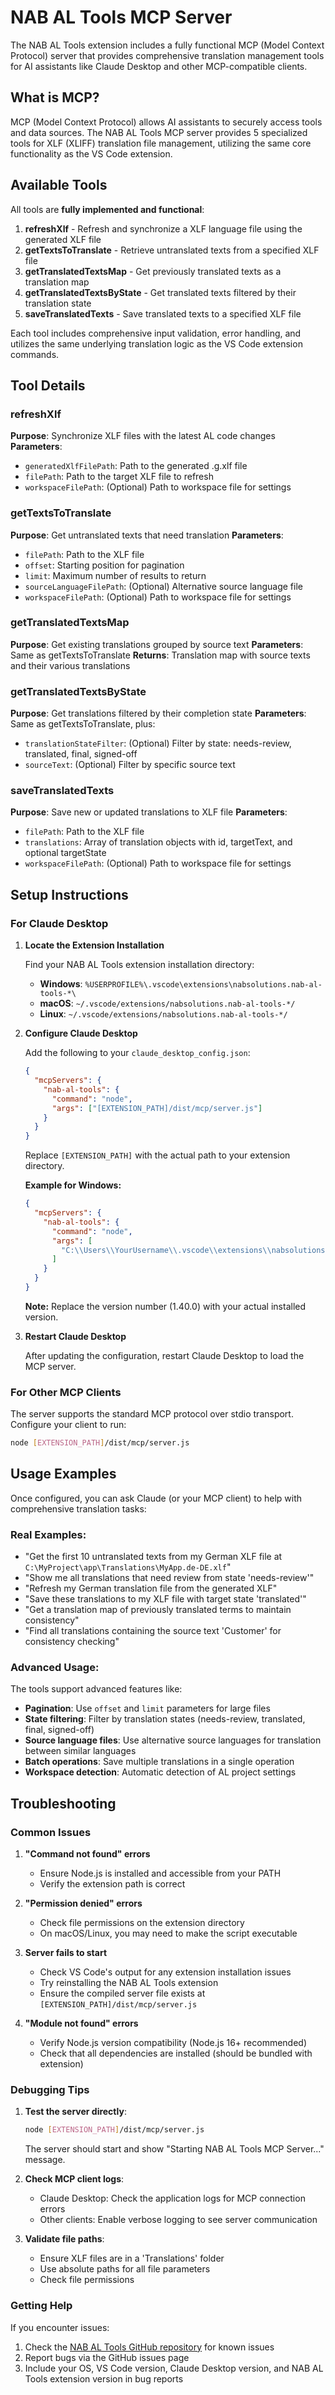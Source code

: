 # NAB AL Tools MCP Server

The NAB AL Tools extension includes a fully functional MCP (Model Context Protocol) server that provides comprehensive translation management tools for AI assistants like Claude Desktop and other MCP-compatible clients.

## What is MCP?

MCP (Model Context Protocol) allows AI assistants to securely access tools and data sources. The NAB AL Tools MCP server provides 5 specialized tools for XLF (XLIFF) translation file management, utilizing the same core functionality as the VS Code extension.

## Available Tools

All tools are **fully implemented and functional**:

1. **refreshXlf** - Refresh and synchronize a XLF language file using the generated XLF file
2. **getTextsToTranslate** - Retrieve untranslated texts from a specified XLF file
3. **getTranslatedTextsMap** - Get previously translated texts as a translation map
4. **getTranslatedTextsByState** - Get translated texts filtered by their translation state
5. **saveTranslatedTexts** - Save translated texts to a specified XLF file

Each tool includes comprehensive input validation, error handling, and utilizes the same underlying translation logic as the VS Code extension commands.

## Tool Details

### refreshXlf

**Purpose**: Synchronize XLF files with the latest AL code changes
**Parameters**:

- `generatedXlfFilePath`: Path to the generated .g.xlf file
- `filePath`: Path to the target XLF file to refresh
- `workspaceFilePath`: (Optional) Path to workspace file for settings

### getTextsToTranslate

**Purpose**: Get untranslated texts that need translation
**Parameters**:

- `filePath`: Path to the XLF file
- `offset`: Starting position for pagination
- `limit`: Maximum number of results to return
- `sourceLanguageFilePath`: (Optional) Alternative source language file
- `workspaceFilePath`: (Optional) Path to workspace file for settings

### getTranslatedTextsMap

**Purpose**: Get existing translations grouped by source text
**Parameters**: Same as getTextsToTranslate
**Returns**: Translation map with source texts and their various translations

### getTranslatedTextsByState

**Purpose**: Get translations filtered by their completion state
**Parameters**: Same as getTextsToTranslate, plus:

- `translationStateFilter`: (Optional) Filter by state: needs-review, translated, final, signed-off
- `sourceText`: (Optional) Filter by specific source text

### saveTranslatedTexts

**Purpose**: Save new or updated translations to XLF file
**Parameters**:

- `filePath`: Path to the XLF file
- `translations`: Array of translation objects with id, targetText, and optional targetState
- `workspaceFilePath`: (Optional) Path to workspace file for settings

## Setup Instructions

### For Claude Desktop

1. **Locate the Extension Installation**

   Find your NAB AL Tools extension installation directory:

   - **Windows**: `%USERPROFILE%\.vscode\extensions\nabsolutions.nab-al-tools-*\`
   - **macOS**: `~/.vscode/extensions/nabsolutions.nab-al-tools-*/`
   - **Linux**: `~/.vscode/extensions/nabsolutions.nab-al-tools-*/`

2. **Configure Claude Desktop**

   Add the following to your `claude_desktop_config.json`:

   ```json
   {
     "mcpServers": {
       "nab-al-tools": {
         "command": "node",
         "args": ["[EXTENSION_PATH]/dist/mcp/server.js"]
       }
     }
   }
   ```

   Replace `[EXTENSION_PATH]` with the actual path to your extension directory.

   **Example for Windows:**

   ```json
   {
     "mcpServers": {
       "nab-al-tools": {
         "command": "node",
         "args": [
           "C:\\Users\\YourUsername\\.vscode\\extensions\\nabsolutions.nab-al-tools-1.40.0\\dist\\mcp\\server.js"
         ]
       }
     }
   }
   ```

   **Note:** Replace the version number (1.40.0) with your actual installed version.

3. **Restart Claude Desktop**

   After updating the configuration, restart Claude Desktop to load the MCP server.

### For Other MCP Clients

The server supports the standard MCP protocol over stdio transport. Configure your client to run:

```bash
node [EXTENSION_PATH]/dist/mcp/server.js
```

## Usage Examples

Once configured, you can ask Claude (or your MCP client) to help with comprehensive translation tasks:

### Real Examples:

- "Get the first 10 untranslated texts from my German XLF file at `C:\MyProject\app\Translations\MyApp.de-DE.xlf`"
- "Show me all translations that need review from state 'needs-review'"
- "Refresh my German translation file from the generated XLF"
- "Save these translations to my XLF file with target state 'translated'"
- "Get a translation map of previously translated terms to maintain consistency"
- "Find all translations containing the source text 'Customer' for consistency checking"

### Advanced Usage:

The tools support advanced features like:

- **Pagination**: Use `offset` and `limit` parameters for large files
- **State filtering**: Filter by translation states (needs-review, translated, final, signed-off)
- **Source language files**: Use alternative source languages for translation between similar languages
- **Batch operations**: Save multiple translations in a single operation
- **Workspace detection**: Automatic detection of AL project settings

## Troubleshooting

### Common Issues

1. **"Command not found" errors**

   - Ensure Node.js is installed and accessible from your PATH
   - Verify the extension path is correct

2. **"Permission denied" errors**

   - Check file permissions on the extension directory
   - On macOS/Linux, you may need to make the script executable

3. **Server fails to start**

   - Check VS Code's output for any extension installation issues
   - Try reinstalling the NAB AL Tools extension
   - Ensure the compiled server file exists at `[EXTENSION_PATH]/dist/mcp/server.js`

4. **"Module not found" errors**
   - Verify Node.js version compatibility (Node.js 16+ recommended)
   - Check that all dependencies are installed (should be bundled with extension)

### Debugging Tips

1. **Test the server directly**:

   ```bash
   node [EXTENSION_PATH]/dist/mcp/server.js
   ```

   The server should start and show "Starting NAB AL Tools MCP Server..." message.

2. **Check MCP client logs**:

   - Claude Desktop: Check the application logs for MCP connection errors
   - Other clients: Enable verbose logging to see server communication

3. **Validate file paths**:
   - Ensure XLF files are in a 'Translations' folder
   - Use absolute paths for all file parameters
   - Check file permissions

### Getting Help

If you encounter issues:

1. Check the [NAB AL Tools GitHub repository](https://github.com/jwikman/nab-al-tools) for known issues
2. Report bugs via the GitHub issues page
3. Include your OS, VS Code version, Claude Desktop version, and NAB AL Tools extension version in bug reports
